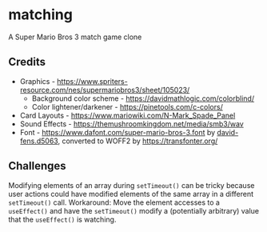 # matching

A Super Mario Bros 3 match game clone

## Credits

* Graphics - https://www.spriters-resource.com/nes/supermariobros3/sheet/105023/
  * Background color scheme - https://davidmathlogic.com/colorblind/
  * Color lightener/darkener - https://pinetools.com/c-colors/
* Card Layouts - https://www.mariowiki.com/N-Mark_Spade_Panel
* Sound Effects - https://themushroomkingdom.net/media/smb3/wav
* Font - https://www.dafont.com/super-mario-bros-3.font by [david-fens.d5063](https://www.dafont.com/david-fens.d5063), converted to WOFF2 by https://transfonter.org/

## Challenges

Modifying elements of an array during `setTimeout()` can be tricky because user actions could have modified elements of the same array in a different `setTimeout()` call.
Workaround: Move the element accesses to a `useEffect()` and have the `setTimeout()` modify a (potentially arbitrary) value that the `useEffect()` is watching.
